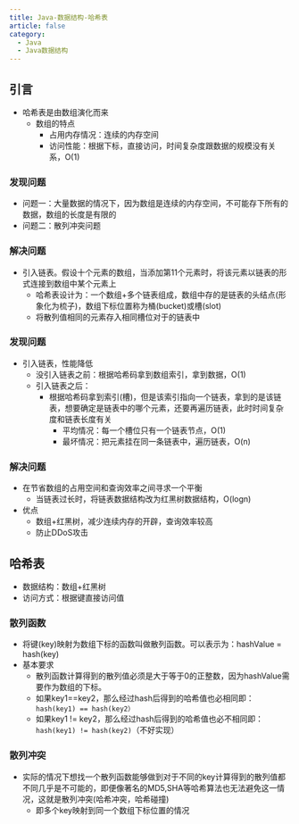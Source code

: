 ```yaml
---
title: Java-数据结构-哈希表
article: false
category:
  - Java
  - Java数据结构
---
```

## 引言
- 哈希表是由数组演化而来
  - 数组的特点
    - 占用内存情况：连续的内存空间
    - 访问性能：根据下标，直接访问，时间复杂度跟数据的规模没有关系，O(1)
### 发现问题
- 问题一：大量数据的情况下，因为数组是连续的内存空间，不可能存下所有的数据，数组的长度是有限的
- 问题二：散列冲突问题
### 解决问题
- 引入链表。假设十个元素的数组，当添加第11个元素时，将该元素以链表的形式连接到数组中某个元素上
  - 哈希表设计为：一个数组+多个链表组成，数组中存的是链表的头结点(形象化为梳子)，数组下标位置称为桶(bucket)或槽(slot)
  - 将散列值相同的元素存入相同槽位对于的链表中
### 发现问题
- 引入链表，性能降低
  - 没引入链表之前：根据哈希码拿到数组索引，拿到数据，O(1)
  - 引入链表之后：
    - 根据哈希码拿到索引(槽)，但是该索引指向一个链表，拿到的是该链表，想要确定是链表中的哪个元素，还要再遍历链表，此时时间复杂度和链表长度有关
      - 平均情况：每一个槽位只有一个链表节点，O(1)
      - 最坏情况：把元素挂在同一条链表中，遍历链表，O(n)
### 解决问题
- 在节省数组的占用空间和查询效率之间寻求一个平衡
  - 当链表过长时，将链表数据结构改为红黑树数据结构，O(logn)
- 优点
  - 数组+红黑树，减少连续内存的开辟，查询效率较高
  - 防止DDoS攻击
## 哈希表
- 数据结构：数组+红黑树
- 访问方式：根据键直接访问值
### 散列函数
- 将键(key)映射为数组下标的函数叫做散列函数。可以表示为：hashValue = hash(key)
- 基本要求
  - 散列函数计算得到的散列值必须是大于等于0的正整数，因为hashValue需要作为数组的下标。
  - 如果key1==key2，那么经过hash后得到的哈希值也必相同即：`hash(key1) == hash(key2）`
  - 如果key1 != key2，那么经过hash后得到的哈希值也必不相同即：`hash(key1) != hash(key2)`（不好实现）
### 散列冲突
- 实际的情况下想找一个散列函数能够做到对于不同的key计算得到的散列值都不同几乎是不可能的，即便像著名的MD5,SHA等哈希算法也无法避免这一情况，这就是散列冲突(哈希冲突，哈希碰撞)
  - 即多个key映射到同一个数组下标位置的情况
